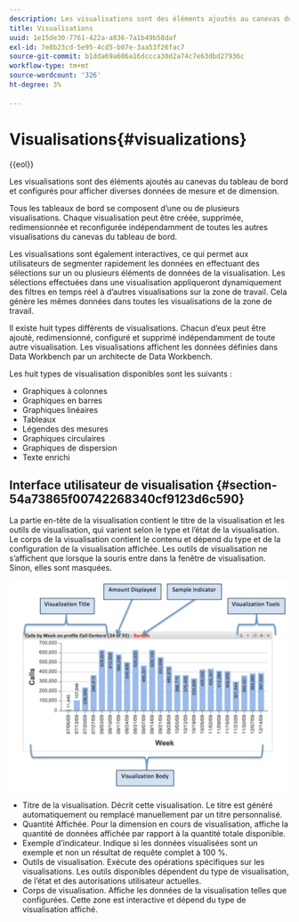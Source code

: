 ```yaml
---
description: Les visualisations sont des éléments ajoutés au canevas du tableau de bord et configurés pour afficher diverses données de mesure et de dimension.
title: Visualisations
uuid: 1e15de30-7761-422a-a836-7a1b49b58daf
exl-id: 7e8b23cd-5e95-4cd5-b07e-3aa53f26fac7
source-git-commit: b1dda69a606a16dccca30d2a74c7e63dbd27936c
workflow-type: tm+mt
source-wordcount: '326'
ht-degree: 3%

---
```


# Visualisations{#visualizations}

{{eol}}

Les visualisations sont des éléments ajoutés au canevas du tableau de bord et configurés pour afficher diverses données de mesure et de dimension.

Tous les tableaux de bord se composent d’une ou de plusieurs visualisations. Chaque visualisation peut être créée, supprimée, redimensionnée et reconfigurée indépendamment de toutes les autres visualisations du canevas du tableau de bord.

Les visualisations sont également interactives, ce qui permet aux utilisateurs de segmenter rapidement les données en effectuant des sélections sur un ou plusieurs éléments de données de la visualisation. Les sélections effectuées dans une visualisation appliqueront dynamiquement des filtres en temps réel à d’autres visualisations sur la zone de travail. Cela génère les mêmes données dans toutes les visualisations de la zone de travail.

Il existe huit types différents de visualisations. Chacun d’eux peut être ajouté, redimensionné, configuré et supprimé indépendamment de toute autre visualisation. Les visualisations affichent les données définies dans Data Workbench par un architecte de Data Workbench.

Les huit types de visualisation disponibles sont les suivants :

* Graphiques à colonnes
* Graphiques en barres
* Graphiques linéaires
* Tableaux
* Légendes des mesures
* Graphiques circulaires
* Graphiques de dispersion
* Texte enrichi

## Interface utilisateur de visualisation {#section-54a73865f00742268340cf9123d6c590}

La partie en-tête de la visualisation contient le titre de la visualisation et les outils de visualisation, qui varient selon le type et l’état de la visualisation. Le corps de la visualisation contient le contenu et dépend du type et de la configuration de la visualisation affichée. Les outils de visualisation ne s’affichent que lorsque la souris entre dans la fenêtre de visualisation. Sinon, elles sont masquées.

![](assets/visualization.png)

* Titre de la visualisation. Décrit cette visualisation. Le titre est généré automatiquement ou remplacé manuellement par un titre personnalisé.
* Quantité Affichée. Pour la dimension en cours de visualisation, affiche la quantité de données affichée par rapport à la quantité totale disponible.
* Exemple d’indicateur. Indique si les données visualisées sont un exemple et non un résultat de requête complet à 100 %.
* Outils de visualisation. Exécute des opérations spécifiques sur les visualisations. Les outils disponibles dépendent du type de visualisation, de l’état et des autorisations utilisateur actuelles.
* Corps de visualisation. Affiche les données de la visualisation telles que configurées. Cette zone est interactive et dépend du type de visualisation affiché.
